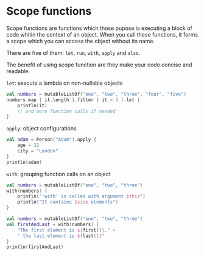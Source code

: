 # Scope functions

Scope functions are functions which those pupose is executing a block of code whitin the context of an object. When you call these functions, it forms a scope which you can access the object without its name.

There are five of them: `let`, `run`, `with`, `apply` and `also`.

The benefit of using scope function are they make your code concise and readable.

`let`: execute a lambda on non-nullable objects

```kotlin
val numbers = mutableListOf("one", "two", "three", "four", "five")
numbers.map { it.length }.filter { it > 3 }.let { 
    println(it)
    // and more function calls if needed
} 
```

`apply`: object configurations

```kotlin
val adam = Person("Adam").apply {
    age = 32
    city = "London"        
}
println(adam)
```

`with`: grouping function calls on an object

```kotlin
val numbers = mutableListOf("one", "two", "three")
with(numbers) {
    println("'with' is called with argument $this")
    println("It contains $size elements")
}
```

```kotlin
val numbers = mutableListOf("one", "two", "three")
val firstAndLast = with(numbers) {
    "The first element is ${first()}," +
    " the last element is ${last()}"
}
println(firstAndLast)
```


